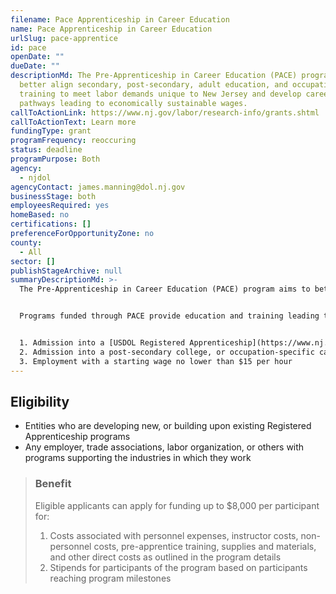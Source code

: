 ```yaml
---
filename: Pace Apprenticeship in Career Education
name: Pace Apprenticeship in Career Education
urlSlug: pace-apprentice
id: pace
openDate: ""
dueDate: ""
descriptionMd: The Pre-Apprenticeship in Career Education (PACE) program aims to
  better align secondary, post-secondary, adult education, and occupational
  training to meet labor demands unique to New Jersey and develop career
  pathways leading to economically sustainable wages.
callToActionLink: https://www.nj.gov/labor/research-info/grants.shtml
callToActionText: Learn more
fundingType: grant
programFrequency: reoccuring
status: deadline
programPurpose: Both
agency:
  - njdol
agencyContact: james.manning@dol.nj.gov
businessStage: both
employeesRequired: yes
homeBased: no
certifications: []
preferenceForOpportunityZone: no
county:
  - All
sector: []
publishStageArchive: null
summaryDescriptionMd: >-
  The Pre-Apprenticeship in Career Education (PACE) program aims to better align secondary, post-secondary, adult education, and occupational training to meet labor demands unique to New Jersey and develop career pathways leading to economically sustainable wages.


  Programs funded through PACE provide education and training leading to one of the following outcomes:


  1. Admission into a [USDOL Registered Apprenticeship](https://www.nj.gov/labor/career-services/apprenticeship/findaprogram.shtml) program
  2. Admission into a post-secondary college, or occupation-specific career training
  3. Employment with a starting wage no lower than $15 per hour
---
```


## Eligibility

- Entities who are developing new, or building upon existing Registered Apprenticeship programs
- Any employer, trade associations, labor organization, or others with programs supporting the industries in which they work

> ### Benefit
>
> Eligible applicants can apply for funding up to $8,000 per participant for:
>
> 1. Costs associated with personnel expenses, instructor costs, non-personnel costs, pre-apprentice training, supplies and materials, and other direct costs as outlined in the program details
> 2. Stipends for participants of the program based on participants reaching program milestones
